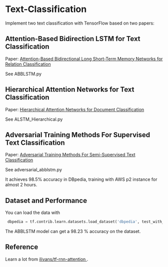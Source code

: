 # Text-Classification
Implement two text classification with TensorFlow based on two papers:

## Attention-Based Bidirection LSTM for Text Classification

Paper: [Attention-Based Bidirectional Long Short-Term Memory Networks for Relation Classification](http://www.aclweb.org/anthology/P16-2034)  

See ABBLSTM.py

## Hierarchical Attention Networks for Text Classification

Paper: [Hierarchical Attention Networks for Document Classification](http://aclweb.org/anthology/N16-1174)

See ALSTM_Hierarchical.py

## Adversarial Training Methods For Supervised Text Classification

Paper: [Adversarial Training Methods For Semi-Supervised Text Classification](http://arxiv.org/abs/1605.07725)

See adversarial_abblstm.py 

It achieves 98.5% accuracy in DBpedia, training with AWS p2 instance for almost 2 hours.

## Dataset and Performance

You can load the data with

```python
 dbpedia = tf.contrib.learn.datasets.load_dataset('dbpedia', test_with_fake_data=FLAGS.test_with_fake_data)
```

The ABBLSTM model can get a 98.23 % accuracy on the dataset.

## Reference

Learn a lot from  [ilivans/tf-rnn-attention ](https://github.com/ilivans/tf-rnn-attention).





